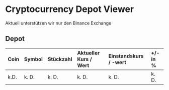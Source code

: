 # Cryptocurrency Depot Viewer

Aktuell unterstützen wir nur den Binance Exchange

## Depot

| Coin | Symbol | Stückzahl | Aktueller Kurs / Wert | Einstandskurs / -wert | +/- in % |
|:-----|:-------|:----------|:----------------------|:----------------------|:---------|
| k.D. | k. D.  | k. D.     | k. D.                 | k. D.                 | k. D.    |

<style type="text/css">
  .page-header {
    background-image: none;
    background-color: orange;
  }
  h1 h2 h3 h4 h5 {
    color: inherit;
  }
</style>

<script>
  console.log("Hello World")
</script>
